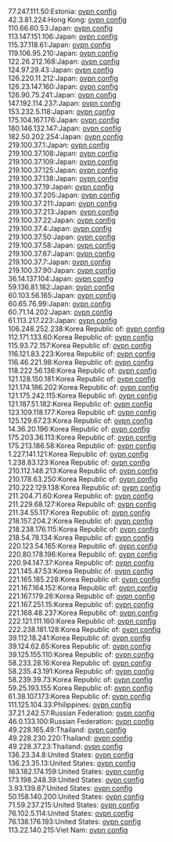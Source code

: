 77.247.111.50:Estonia: [ovpn config](vpn/77_247_111_50.ovpn)  
42.3.81.224:Hong Kong: [ovpn config](vpn/42_3_81_224.ovpn)  
110.66.60.53:Japan: [ovpn config](vpn/110_66_60_53.ovpn)  
113.147.151.106:Japan: [ovpn config](vpn/113_147_151_106.ovpn)  
115.37.118.61:Japan: [ovpn config](vpn/115_37_118_61.ovpn)  
119.106.95.210:Japan: [ovpn config](vpn/119_106_95_210.ovpn)  
122.26.212.168:Japan: [ovpn config](vpn/122_26_212_168.ovpn)  
124.97.29.43:Japan: [ovpn config](vpn/124_97_29_43.ovpn)  
126.220.11.212:Japan: [ovpn config](vpn/126_220_11_212.ovpn)  
126.23.147.160:Japan: [ovpn config](vpn/126_23_147_160.ovpn)  
126.90.75.241:Japan: [ovpn config](vpn/126_90_75_241.ovpn)  
147.192.114.237:Japan: [ovpn config](vpn/147_192_114_237.ovpn)  
153.232.5.118:Japan: [ovpn config](vpn/153_232_5_118.ovpn)  
175.104.167.176:Japan: [ovpn config](vpn/175_104_167_176.ovpn)  
180.146.132.147:Japan: [ovpn config](vpn/180_146_132_147.ovpn)  
182.50.202.254:Japan: [ovpn config](vpn/182_50_202_254.ovpn)  
219.100.37.1:Japan: [ovpn config](vpn/219_100_37_1.ovpn)  
219.100.37.108:Japan: [ovpn config](vpn/219_100_37_108.ovpn)  
219.100.37.109:Japan: [ovpn config](vpn/219_100_37_109.ovpn)  
219.100.37.125:Japan: [ovpn config](vpn/219_100_37_125.ovpn)  
219.100.37.138:Japan: [ovpn config](vpn/219_100_37_138.ovpn)  
219.100.37.19:Japan: [ovpn config](vpn/219_100_37_19.ovpn)  
219.100.37.205:Japan: [ovpn config](vpn/219_100_37_205.ovpn)  
219.100.37.211:Japan: [ovpn config](vpn/219_100_37_211.ovpn)  
219.100.37.213:Japan: [ovpn config](vpn/219_100_37_213.ovpn)  
219.100.37.22:Japan: [ovpn config](vpn/219_100_37_22.ovpn)  
219.100.37.4:Japan: [ovpn config](vpn/219_100_37_4.ovpn)  
219.100.37.50:Japan: [ovpn config](vpn/219_100_37_50.ovpn)  
219.100.37.58:Japan: [ovpn config](vpn/219_100_37_58.ovpn)  
219.100.37.67:Japan: [ovpn config](vpn/219_100_37_67.ovpn)  
219.100.37.7:Japan: [ovpn config](vpn/219_100_37_7.ovpn)  
219.100.37.90:Japan: [ovpn config](vpn/219_100_37_90.ovpn)  
36.14.137.104:Japan: [ovpn config](vpn/36_14_137_104.ovpn)  
59.136.81.182:Japan: [ovpn config](vpn/59_136_81_182.ovpn)  
60.103.56.165:Japan: [ovpn config](vpn/60_103_56_165.ovpn)  
60.65.76.99:Japan: [ovpn config](vpn/60_65_76_99.ovpn)  
60.71.14.202:Japan: [ovpn config](vpn/60_71_14_202.ovpn)  
61.113.217.223:Japan: [ovpn config](vpn/61_113_217_223.ovpn)  
106.248.252.238:Korea Republic of: [ovpn config](vpn/106_248_252_238.ovpn)  
112.171.133.60:Korea Republic of: [ovpn config](vpn/112_171_133_60.ovpn)  
115.93.72.157:Korea Republic of: [ovpn config](vpn/115_93_72_157.ovpn)  
116.121.83.223:Korea Republic of: [ovpn config](vpn/116_121_83_223.ovpn)  
116.46.221.98:Korea Republic of: [ovpn config](vpn/116_46_221_98.ovpn)  
118.222.56.136:Korea Republic of: [ovpn config](vpn/118_222_56_136.ovpn)  
121.128.150.181:Korea Republic of: [ovpn config](vpn/121_128_150_181.ovpn)  
121.174.186.202:Korea Republic of: [ovpn config](vpn/121_174_186_202.ovpn)  
121.175.242.115:Korea Republic of: [ovpn config](vpn/121_175_242_115.ovpn)  
121.187.51.182:Korea Republic of: [ovpn config](vpn/121_187_51_182.ovpn)  
123.109.118.177:Korea Republic of: [ovpn config](vpn/123_109_118_177.ovpn)  
125.129.67.23:Korea Republic of: [ovpn config](vpn/125_129_67_23.ovpn)  
14.36.20.196:Korea Republic of: [ovpn config](vpn/14_36_20_196.ovpn)  
175.203.36.113:Korea Republic of: [ovpn config](vpn/175_203_36_113.ovpn)  
175.213.186.58:Korea Republic of: [ovpn config](vpn/175_213_186_58.ovpn)  
1.227.141.121:Korea Republic of: [ovpn config](vpn/1_227_141_121.ovpn)  
1.238.83.123:Korea Republic of: [ovpn config](vpn/1_238_83_123.ovpn)  
210.112.148.213:Korea Republic of: [ovpn config](vpn/210_112_148_213.ovpn)  
210.178.63.250:Korea Republic of: [ovpn config](vpn/210_178_63_250.ovpn)  
210.222.129.138:Korea Republic of: [ovpn config](vpn/210_222_129_138.ovpn)  
211.204.71.60:Korea Republic of: [ovpn config](vpn/211_204_71_60.ovpn)  
211.229.68.127:Korea Republic of: [ovpn config](vpn/211_229_68_127.ovpn)  
211.34.55.117:Korea Republic of: [ovpn config](vpn/211_34_55_117.ovpn)  
218.157.204.2:Korea Republic of: [ovpn config](vpn/218_157_204_2.ovpn)  
218.238.176.115:Korea Republic of: [ovpn config](vpn/218_238_176_115.ovpn)  
218.54.78.134:Korea Republic of: [ovpn config](vpn/218_54_78_134.ovpn)  
220.123.54.165:Korea Republic of: [ovpn config](vpn/220_123_54_165.ovpn)  
220.80.178.196:Korea Republic of: [ovpn config](vpn/220_80_178_196.ovpn)  
220.94.147.37:Korea Republic of: [ovpn config](vpn/220_94_147_37.ovpn)  
221.145.47.53:Korea Republic of: [ovpn config](vpn/221_145_47_53.ovpn)  
221.165.185.228:Korea Republic of: [ovpn config](vpn/221_165_185_228.ovpn)  
221.167.164.152:Korea Republic of: [ovpn config](vpn/221_167_164_152.ovpn)  
221.167.179.26:Korea Republic of: [ovpn config](vpn/221_167_179_26.ovpn)  
221.167.251.15:Korea Republic of: [ovpn config](vpn/221_167_251_15.ovpn)  
221.168.48.237:Korea Republic of: [ovpn config](vpn/221_168_48_237.ovpn)  
222.121.111.160:Korea Republic of: [ovpn config](vpn/222_121_111_160.ovpn)  
222.238.181.128:Korea Republic of: [ovpn config](vpn/222_238_181_128.ovpn)  
39.112.18.241:Korea Republic of: [ovpn config](vpn/39_112_18_241.ovpn)  
39.124.62.65:Korea Republic of: [ovpn config](vpn/39_124_62_65.ovpn)  
39.125.155.110:Korea Republic of: [ovpn config](vpn/39_125_155_110.ovpn)  
58.233.28.16:Korea Republic of: [ovpn config](vpn/58_233_28_16.ovpn)  
58.235.43.191:Korea Republic of: [ovpn config](vpn/58_235_43_191.ovpn)  
58.239.39.73:Korea Republic of: [ovpn config](vpn/58_239_39_73.ovpn)  
59.25.193.155:Korea Republic of: [ovpn config](vpn/59_25_193_155.ovpn)  
61.38.107.173:Korea Republic of: [ovpn config](vpn/61_38_107_173.ovpn)  
111.125.104.33:Philippines: [ovpn config](vpn/111_125_104_33.ovpn)  
37.21.242.57:Russian Federation: [ovpn config](vpn/37_21_242_57.ovpn)  
46.0.133.100:Russian Federation: [ovpn config](vpn/46_0_133_100.ovpn)  
49.228.165.49:Thailand: [ovpn config](vpn/49_228_165_49.ovpn)  
49.228.230.220:Thailand: [ovpn config](vpn/49_228_230_220.ovpn)  
49.228.37.23:Thailand: [ovpn config](vpn/49_228_37_23.ovpn)  
136.23.34.8:United States: [ovpn config](vpn/136_23_34_8.ovpn)  
136.23.35.13:United States: [ovpn config](vpn/136_23_35_13.ovpn)  
163.182.174.159:United States: [ovpn config](vpn/163_182_174_159.ovpn)  
173.198.248.39:United States: [ovpn config](vpn/173_198_248_39.ovpn)  
3.93.139.87:United States: [ovpn config](vpn/3_93_139_87.ovpn)  
50.158.140.200:United States: [ovpn config](vpn/50_158_140_200.ovpn)  
71.59.237.215:United States: [ovpn config](vpn/71_59_237_215.ovpn)  
76.102.5.114:United States: [ovpn config](vpn/76_102_5_114.ovpn)  
76.138.176.193:United States: [ovpn config](vpn/76_138_176_193.ovpn)  
113.22.140.215:Viet Nam: [ovpn config](vpn/113_22_140_215.ovpn)  
